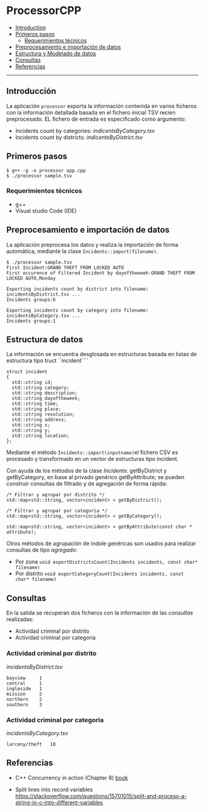 
# ProcessorCPP

* [Introduction](#Introduction)
* [Primeros pasos](#primeros-pasos)
  * [Requerimientos técnicos](#requerimientos-tecnicos)
* [Preprocesamiento e importación de datos](#preprocesamiento-e-importación-de-datos)
* [Estructura y Modelado de datos](#estructura-de-datos)
* [Consultas](#consultas)
* [Referencias](#referencias)

---

## Introducción

La aplicación ```processor``` exporta la información contenida en varios ficheros con la información detallada basada en el fichero inicial TSV recien preprocesado. EL fichero de entrada es especificado como argumento:

* Incidents count by categories: _indicentsByCategory.tsv_
* Incidents count by districts:  _indicentsByDistrict.tsv_

## Primeros pasos

```
$ g++ -g -o processor app.cpp
$ ./processor sample.tsv
```

### Requerimientos técnicos

* g++
* Visual studio Code (IDE)

## Preprocesamiento e importación de datos

La aplicación preprocesa los datos y realiza la importación de forma automática, mediante la clase ```Incidents::import(filename)```.

```
$ ./processor sample.tsv
First Incident:GRAND THEFT FROM LOCKED AUTO
First occurence of Filtered Incident by dayoftheweek:GRAND THEFT FROM LOCKED AUTO,Monday

Exporting incidents count by district into filename: incidentsByDistrict.tsv ...
Incidents groups:6

Exporting incidents count by category into filename: incidentsByCategory.tsv ...
Incidents groups:1
```
## Estructura de datos

La información se encuentra desglosada en estructuras basada en listas de estructura tipo truct ``ìncident````

```
struct incident
{
  std::string id;
  std::string category;
  std::string description;
  std::string dayoftheweek;
  std::string time;
  std::string place;
  std::string resolution;
  std::string address;
  std::string x;
  std::string y;
  std::string location;
};
```
Mediante el método ```Íncidents::import(inputname)```el fichero CSV es procesado y transformado en un vector de estructuras tipo incident.

Con ayuda de los métodos de la clase *Incidents*: getByDistrict y getByCategory, en base al privado genérico getByAttribute; se pueden construir consultas de filtrado y de agregación de forma rápida:

```
/* Filtrar y agrupar por distrito */
std::map<std::string, vector<incident> > getByDistrict();
```
```
/* Filtrar y agrupar por categoria */
std::map<std::string, vector<incident> > getByCategory();
```

```    
std::map<std::string, vector<incident> > getByAttribute(const char * attribute);
```

Otros métodos de agrupación de índole genéricas son usados para realizar consultas de tipo *agregado*:

* Por zona ```void exportDistrictsCount(Incidents incidents, const char* filename)```
* Por distrito ```void exportCategoryCount(Incidents incidents, const char* filename)```


## Consultas

En la salida se recuperan dos ficheros con la información de las *consultas* realizadas:

 * Actividad criminal por distrito
 * Actividad criminal por categoria

### Actividad criminal por distrito

_incidentsByDistrict.tsv_
```
bayview	    1
central	    1
ingleside	1
mission	    2
northern	2
southern	3
```

### Actividad criminal por categoria

_incidentsByCategory.tsv_
```
larceny/theft	10
```


## Referencias
* C++ Concurrency in action (Chapter 8) [book](http://www.bogotobogo.com/cplusplus/files/CplusplusConcurrencyInAction_PracticalMultithreading.pdf)

* Split lines into record variables 
https://stackoverflow.com/questions/15701015/split-and-process-a-string-in-c-into-different-variables
